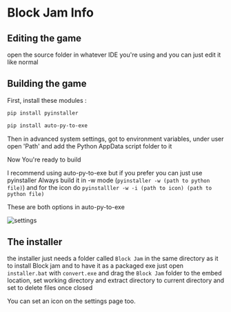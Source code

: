 # Block Jam Info

## Editing the game

open the source folder in whatever IDE you're using and you can just edit it like normal

## Building the game

First, install these modules :

```bash
pip install pyinstaller
```

```bash
pip install auto-py-to-exe
```

Then in advanced system settings, got to environment variables, under user open 'Path' and add the Python AppData script folder to it

Now You're ready to build

I recommend using auto-py-to-exe but if you prefer you can just use pyinstaller
Always build it in -w mode (```pyinstaller -w (path to python file)```) and for the icon do ```pyinstalller -w -i (path to icon) (path to python file)```

These are both options in auto-py-to-exe

![settings](https://i.imgur.com/cEdFsYJ.png)

## The installer

the installer just needs a folder called ```Block Jam``` in the same directory as it to install Block jam and to have it as a packaged exe just open ```installer.bat``` with ```convert.exe``` and drag the ```Block Jam``` folder  to the embed location, set working directory and extract directory to current directory and set to delete files once closed

You can set an icon on the settings page too.
